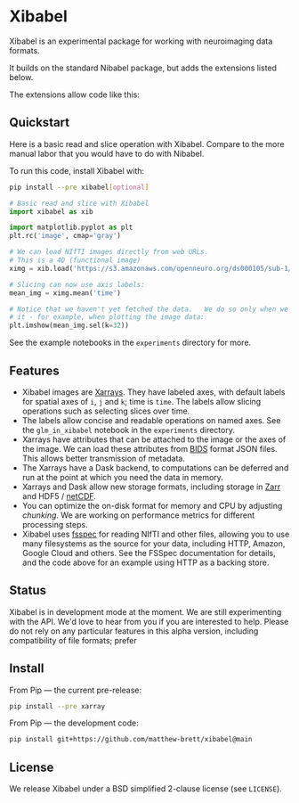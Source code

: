 # Xibabel

Xibabel is an experimental package for working with neuroimaging data formats.

It builds on the standard Nibabel package, but adds the extensions listed below.

The extensions allow code like this:

## Quickstart

Here is a basic read and slice operation with Xibabel. Compare to the more manual labor that you would have to do with Nibabel.

To run this code, install Xibabel with:

```bash
pip install --pre xibabel[optional]
```

```python
# Basic read and slice with Xibabel
import xibabel as xib

import matplotlib.pyplot as plt
plt.rc('image', cmap='gray')

# We can load NIfTI images directly from web URLs.
# This is a 4D (functional image)
ximg = xib.load('https://s3.amazonaws.com/openneuro.org/ds000105/sub-1/func/sub-1_task-objectviewing_run-01_bold.nii.gz')

# Slicing can now use axis labels:
mean_img = ximg.mean('time')

# Notice that we haven't yet fetched the data.   We do so only when we need
# it - for example, when plotting the image data:
plt.imshow(mean_img.sel(k=32))
```

See the example notebooks in the `experiments` directory for more.

## Features

- Xibabel images are [Xarrays](https://docs.xarray.dev). They have labeled
  axes, with default labels for spatial axes of `i`, `j` and `k`; time is
  `time`. The labels allow slicing operations such as selecting slices over
  time.
- The labels allow concise and readable operations on named axes. See the
  `glm_in_xibabel` notebook in the `experiments` directory.
- Xarrays have attributes that can be attached to the image or the axes of the
  image. We can load these attributes from
  [BIDS](https://bids.neuroimaging.io/) format JSON files. This allows better
  transmission of metadata.
- The Xarrays have a Dask backend, to computations can be deferred and run at
  the point at which you need the data in memory.
- Xarrays and Dask allow new storage formats, including storage in
  [Zarr](https://zarr.readthedocs.io) and
  HDF5 / [netCDF](https://en.wikipedia.org/wiki/NetCDF).
- You can optimize the on-disk format for memory and CPU by adjusting
  _chunking_. We are working on performance metrics for different processing
  steps.
- Xibabel uses [fsspec](https://filesystem-spec.readthedocs.io) for reading
  NIfTI and other files, allowing you to use many filesystems as the source for
  your data, including HTTP, Amazon, Google Cloud and others. See the FSSpec
  documentation for details, and the code above for an example using HTTP as
  a backing store.

## Status

Xibabel is in development mode at the moment. We are still experimenting with the API. We'd love to hear from you if you are interested to help. Please do not rely on any particular features in this alpha version, including compatibility of file formats; prefer

## Install

From Pip — the current pre-release:

```bash
pip install --pre xarray
```

From Pip — the development code:

```bash
pip install git+https://github.com/matthew-brett/xibabel@main
```

## License

We release Xibabel under a BSD simplified 2-clause license (see `LICENSE`).

